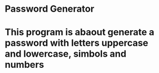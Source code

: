 # Password Generator
# This program is abaout generate a password with letters uppercase and lowercase, simbols and numbers
